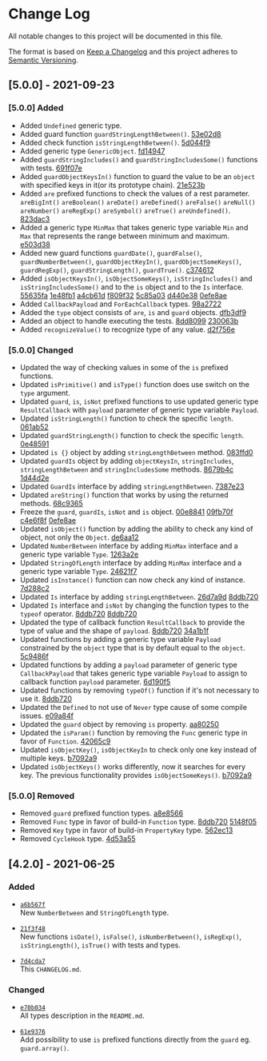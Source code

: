 # Change Log

All notable changes to this project will be documented in this file.

The format is based on [Keep a Changelog](http://keepachangelog.com/)
and this project adheres to [Semantic Versioning](http://semver.org/).

## [5.0.0] - 2021-09-23

### [5.0.0] Added

- Added `Undefined` generic type.
- Added guard function `guardStringLengthBetween()`. [53e02d8]
- Added check function `isStringLengthBetween()`. [5d044f9]
- Added generic type `GenericObject`. [fd14947]
- Added `guardStringIncludes()` and `guardStringIncludesSome()` functions with tests. [691f07e]
- Added `guardObjectKeysIn()` function to guard the value to be an `object` with specified keys in it(or its prototype chain). [21e523b]
- Added `are` prefixed functions to check the values of a rest parameter. `areBigInt()` `areBoolean()` `areDate()` `areDefined()` `areFalse()` `areNull()` `areNumber()` `areRegExp()` `areSymbol()` `areTrue()` `areUndefined()`. [823dac3]
- Added a generic type `MinMax` that takes generic type variable `Min` and `Max` that represents the range between minimum and maximum. [e503d38]
- Added new guard functions `guardDate()`, `guardFalse()`, `guardNumberBetween()`, `guardObjectKeyIn()`, `guardObjectSomeKeys()`, `guardRegExp()`, `guardStringLength()`, `guardTrue()`. [c374612]
- Added `isObjectKeysIn()`, `isObjectSomeKeys()`, `isStringIncludes()` and `isStringIncludesSome()` and to the `is` object and to the `Is` interface.  [55635fa] [1e48fb1] [a4cb61d] [f809f32] [5c85a03] [d440e38] [0efe8ae]
- Added `CallbackPayload` and `ForEachCallback` types. [98a2722]
- Added the `type` object consists of `are`, `is` and `guard` objects. [dfb3df9]
- Added an object to handle executing the tests. [8dd8099] [230063b]
- Added `recognizeValue()` to recognize type of any value. [d2f756e]

[53e02d8]: https://github.com/angular-package/type/commit/53e02d8fdf33ef9c2a66615be19c22eb3a606b12
[5d044f9]: https://github.com/angular-package/type/commit/5d044f9a8a5dce0c3e79f6858b0e29a81cf3f3d5
[fd14947]: https://github.com/angular-package/type/commit/fd1494735a7ddf6653919448b67984cbb341bbdc
[691f07e]: https://github.com/angular-package/type/commit/691f07e2cf31eb3a52923715ef091f86a181a15f
[21e523b]: https://github.com/angular-package/type/commit/21e523b3a46e3e8243276e5008de72ea9b3c3756
[0efe8ae]: https://github.com/angular-package/type/commit/0efe8aed83d03313921176206636bc8b0730d188
[d440e38]: https://github.com/angular-package/type/commit/d440e388f6f853c01ef9aab620c206f2233bd3cf
[5c85a03]: https://github.com/angular-package/type/commit/5c85a03a7fd34dd64a650597f48cea9968940f68
[f809f32]: https://github.com/angular-package/type/commit/f809f32cddd2c53568d60f0af6e57b941d50fa87
[a4cb61d]: https://github.com/angular-package/type/commit/a4cb61d5b8bfd7f1ac548842d355a045266f6e7b
[1e48fb1]: https://github.com/angular-package/type/commit/1e48fb1448b908f09cc2628063eff457d920a903
[823dac3]: https://github.com/angular-package/type/commit/823dac3b62288c1016e8244fc741939bdc140d89
[e503d38]: https://github.com/angular-package/type/commit/e503d3885d560274e1f30e763e04c526a8548317
[c374612]: https://github.com/angular-package/type/commit/c374612e96d14c6d23449e03535283e5e1614765
[55635fa]: https://github.com/angular-package/type/commit/55635fad55a8f0e14486246215cf7f22b9f1ab26
[98a2722]: https://github.com/angular-package/type/commit/98a2722ea64ccb476942b606239dd001457d7e03
[230063b]: https://github.com/angular-package/type/commit/230063ba135022fdcbbb65fc3569f248f836adbf
[8dd8099]: https://github.com/angular-package/type/commit/8dd80991ba9e5950970880d8aa449c1c7a143699
[dfb3df9]: https://github.com/angular-package/type/commit/dfb3df9f82116cd2737031b255f0aad62e4c1fa8
[d2f756e]: https://github.com/angular-package/type/commit/d2f756e1498b531836aaac08a9c01b512cdaba2c

### [5.0.0] Changed

- Updated the way of checking values in some of the `is` prefixed functions.
- Updated `isPrimitive()` and `isType()` function does use switch on the `type` argument.
- Updated `guard`, `is`, `isNot` prefixed functions to use updated generic type `ResultCallback` with `payload` parameter of generic type variable `Payload`.
- Updated `isStringLength()` function to check the specific `length`. [061ab52]
- Updated `guardStringLength()` function to check the specific `length`. [0e48591]
- Updated `is {}` object by adding `stringLengthBetween` method. [083ffd0]
- Updated `guardIs` object by adding `objectKeysIn`, `stringIncludes`, `stringLengthBetween` and `stringIncludesSome` methods. [8679b4c] [1d44d2e]
- Updated `GuardIs` interface by adding `stringLengthBetween`. [7387e23]
- Updated `areString()` function that works by using the returned methods. [68c9365]
- Freeze the `guard`, `guardIs`, `isNot` and `is` object. [00e8841] [09fb70f] [c4e6f8f] [0efe8ae]
- Updated `isObject()` function by adding the ability to check any kind of object, not only the `Object`. [de6aa12]
- Updated `NumberBetween` interface by adding `MinMax` interface and a generic type variable `Type`. [1263a2e]
- Updated `StringOfLength` interface by adding `MinMax` interface and a generic type variable `Type`. [24621f7]
- Updated `isInstance()` function can now check any kind of instance. [7d288c2] 
- Updated `Is` interface by adding `stringLengthBetween`. [26d7a9d] [8ddb720]
- Updated `Is` interface and `isNot` by changing the function types to the `typeof` operator. [8ddb720] [8ddb720]
- Updated the type of callback function `ResultCallback` to provide the type of value and the shape of `payload`. [8ddb720] [34a1b1f]
- Updated functions by adding a generic type variable `Payload` constrained by the `object` type that is by default equal to the `object`. [5c9486f]
- Updated functions by adding a `payload` parameter of generic type `CallbackPayload` that takes generic type variable `Payload` to assign to callback function `payload` parameter. [6d190f5]
- Updated functions by removing `typeOf()` function if it's not necessary to use it. [8ddb720]
- Updated the `Defined` to not use of `Never` type cause of some compile issues. [e09a84f]
- Updated the `guard` object by removing `is` property. [aa80250]
- Updated the `isParam()` function by removing the `Func` generic type in favor of `Function`. [42065c9]
- Updated `isObjectKey()`, `isObjectKeyIn` to check only one key instead of multiple keys. [b7092a9]
- Updated `isObjectKeys()` works differently, now it searches for every key. The previous functionality provides `isObjectSomeKeys()`. [b7092a9]

[0e48591]: https://github.com/angular-package/type/commit/0e485914cc410509efed0bcfa40d29c456fc9b32
[061ab52]: https://github.com/angular-package/type/commit/061ab521e29b046549f169d5c7ebdd5f8f9f24b6
[26d7a9d]: https://github.com/angular-package/type/commit/26d7a9d2dc5fd84e5715ccea679bf2412f57c45a
[1d44d2e]: https://github.com/angular-package/type/commit/1d44d2eb3f69ca372486037bad06aa2feb59419f
[083ffd0]: https://github.com/angular-package/type/commit/083ffd06832a2381dac4755f0b206eb81d8cc25a
[8679b4c]: https://github.com/angular-package/type/commit/8679b4c5845880a3be41d6d72dd115a7f4d99be2
[7387e23]: https://github.com/angular-package/type/commit/7387e2342b7c02ccf64f8cb980cd8b801e333ca9
[68c9365]: https://github.com/angular-package/type/commit/68c93656d4b3cd1c5158bc6021059929e54860ab
[0efe8ae]: https://github.com/angular-package/type/commit/0efe8aed83d03313921176206636bc8b0730d188
[c4e6f8f]: https://github.com/angular-package/type/commit/c4e6f8f033364b24fd864b77ab62c7de70d7c265
[09fb70f]: https://github.com/angular-package/type/commit/09fb70f87634923dce1fd979da30a8041a7f9922
[00e8841]: https://github.com/angular-package/type/commit/00e8841cc63430ee6423232ee804196fee9cbfd5
[de6aa12]: https://github.com/angular-package/type/commit/de6aa127ec3f0821487448d784d390edc35fb289
[1263a2e]: https://github.com/angular-package/type/commit/1263a2e92f6722dd9d025f5c5eef0e1ba652fe66
[24621f7]: https://github.com/angular-package/type/commit/24621f7b421392226e939161989b28ae0898524f
[7d288c2]: https://github.com/angular-package/type/commit/7d288c2290055a164259f6e5ea336bec8938bf66
[34a1b1f]: https://github.com/angular-package/type/commit/34a1b1fc0fac8b9044d3c4da96d9dc642f388507
[5c9486f]: https://github.com/angular-package/type/commit/5c9486f859a4e61476c220f228bf1cb34511e319
[6d190f5]: https://github.com/angular-package/type/commit/6d190f5ef1d425b272ca65954e5a9780f561d3c6
[e09a84f]: https://github.com/angular-package/type/commit/e09a84fc1ea2109c4c480743e3b749325a1d9c5f
[aa80250]: https://github.com/angular-package/type/commit/aa80250dec231e10dc11d14c7b86e88c2297e82b
[42065c9]: https://github.com/angular-package/type/commit/42065c9f7aa938e2d514ff9bfc9b197463a9bbda
[b7092a9]: https://github.com/angular-package/type/commit/b7092a9766c5706ba2c7ba5670a96553f1ad4bd0

### [5.0.0] Removed

- Removed `guard` prefixed function types. [a8e8566]
- Removed `Func` type in favor of build-in `Function` type. [8ddb720] [5148f05]
- Removed `Key` type in favor of build-in `PropertyKey` type. [562ec13]
- Removed `CycleHook` type. [4d53a55]

[a8e8566]: https://github.com/angular-package/type/commit/a8e856663f8c57c3c89271c1c1948ecdc96b01d1
[8ddb720]: https://github.com/angular-package/type/commit/8ddb720a071dc97ccfdda8757f911aac1a6ec9bd
[5148f05]: https://github.com/angular-package/type/commit/5148f059722ee8979d8cf1945f80d8e65290bb0d
[562ec13]: https://github.com/angular-package/type/commit/562ec1396f61bb8b1c7363097a5e8b9a2e4392bc
[4d53a55]: https://github.com/angular-package/type/commit/4d53a55a6b26d8a20678ae3dc39544e24cd3d9fa

## [4.2.0] - 2021-06-25
  
### Added

* [`a6b567f`](https://github.com/angular-package/type/commit/a6b567f32a00726d2b7ecf38ce7a57a42366aaf6)  
  New `NumberBetween` and `StringOfLength` type.

* [`21f3f48`](https://github.com/angular-package/type/commit/21f3f48029d79e1dfd4507d3a684ec1e81e44713)  
  New functions `isDate()`, `isFalse()`, `isNumberBetween()`, `isRegExp()`, `isStringLength()`, `isTrue()` with tests and types.

* [`7d4cda7`](https://github.com/angular-package/type/commit/7d4cda7d3c91fca89a35baed6c1db9cd35070f4e)  
  This `CHANGELOG.md`.

### Changed

* [`e70b034`](https://github.com/angular-package/type/commit/e70b034934b81b3af6ab1976153cbbad8c148f78)  
  All types description in the `README.md`.

* [`61e9376`](https://github.com/angular-package/type/commit/61e93766fab7d72cafa70da712f296c6ca6e9304)  
  Add possibility to use `is` prefixed functions directly from the `guard` eg. `guard.array()`.
